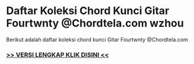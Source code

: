 
 # Daftar Koleksi Chord  Kunci Gitar Fourtwnty @Chordtela.com wzhou


Berikut adalah daftar koleksi chord  kunci Gitar Fourtwnty @Chordtela.com

###  <a href="https://shortlighzx.web.app?sq=Daftar Koleksi Chord  Kunci Gitar Fourtwnty @Chordtela.com"> >> VERSI LENGKAP KLIK DISINI << </a>
